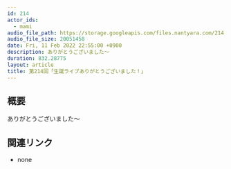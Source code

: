 ```yaml
---
id: 214
actor_ids:
  - mami
audio_file_path: https://storage.googleapis.com/files.nantyara.com/214.mp3
audio_file_size: 20051458
date: Fri, 11 Feb 2022 22:55:00 +0900
description: ありがとうございました〜
duration: 832.28775
layout: article
title: 第214回「生誕ライブありがとうございました！」
---
```

## 概要

ありがとうございました〜

## 関連リンク

* none
